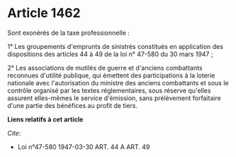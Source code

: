 # Article 1462

Sont exonérés de la taxe professionnelle :

1° Les groupements d'emprunts de sinistrés constitués en application des dispositions des articles 44 à 49 de la loi n°
47-580 du 30 mars 1947 ;

2° Les associations de mutilés de guerre et d'anciens combattants reconnues d'utilité publique, qui émettent des
participations à la loterie nationale avec l'autorisation du ministre des anciens combattants et sous le contrôle organisé
par les textes réglementaires, sous réserve qu'elles assurent elles-mêmes le service d'émission, sans prélèvement forfaitaire
d'une partie des bénéfices au profit de tiers.

**Liens relatifs à cet article**

_Cite_:

  - Loi n°47-580 1947-03-30 ART. 44 A ART. 49
